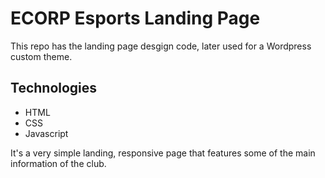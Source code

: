 # ECORP Esports Landing Page

This repo has the landing page desgign code, later used for a Wordpress custom theme.

## Technologies

* HTML
* CSS
* Javascript


It's a very simple landing, responsive page that features some of the main information of the club.


